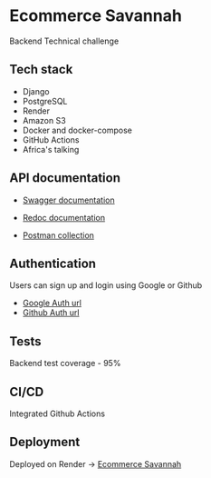 # Ecommerce Savannah
Backend Technical challenge

## Tech stack
- Django
- PostgreSQL
- Render
- Amazon S3
- Docker and docker-compose
- GitHub Actions
- Africa's talking

## API documentation
- [Swagger documentation](https://ecommerce-savannah.onrender.com/api/schema/swagger/)

- [Redoc documentation](https://ecommerce-savannah.onrender.com/api/schema/redoc/)

- [Postman collection](https://www.postman.com/raykipkorir/workspace/public-workspace/request/19883034-99678c5d-b4dd-4fc9-9651-1bb48fc68bb6)
## Authentication
Users can sign up and login using Google or Github
- [Google Auth url](https://accounts.google.com/o/oauth2/v2/auth?redirect_uri=https://ecommerce-savannah.onrender.com/api/google-callback/&prompt=consent&response_type=code&client_id=611241998884-3vt81edvfbvca97515qrqpha6rghfcqt.apps.googleusercontent.com&scope=openid%20email%20profile&access_type=offline)
- [Github Auth url](https://github.com/login/oauth/authorize?client_id=b3613d55c08b9555021f&redirect_uri=https://ecommerce-savannah.onrender.com/api/github-callback/&scope=user)

## Tests
Backend test coverage - 95%

## CI/CD
Integrated Github Actions

## Deployment
Deployed on Render -> [Ecommerce Savannah](https://ecommerce-savannah.onrender.com)
